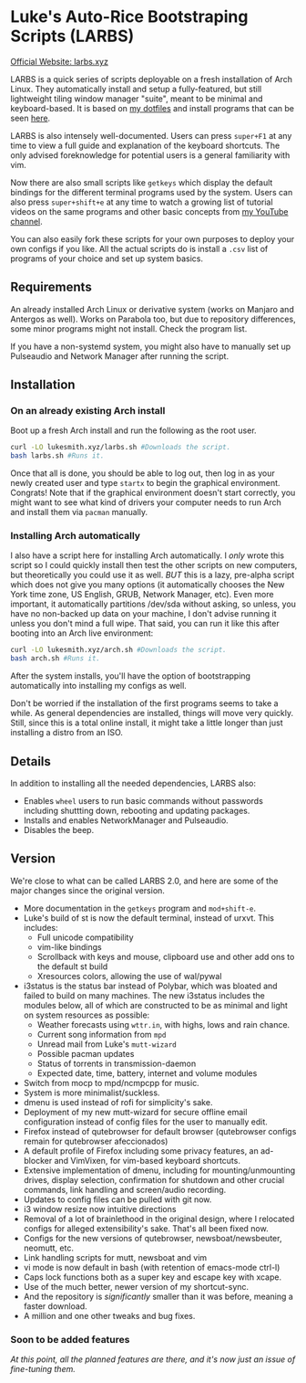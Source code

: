 # Luke's Auto-Rice Bootstraping Scripts (LARBS)

[Official Website: larbs.xyz](http://larbs.xyz)

LARBS is a quick series of scripts deployable on a fresh installation of Arch
Linux. They automatically install and setup a fully-featured, but still
lightweight tiling window manager "suite", meant to be minimal and
keyboard-based. It is based on
[my dotfiles](https://github.com/lukesmithxyz/voidrice) and install programs
that can be seen
[here](https://github.com/LukeSmithxyz/LARBS/blob/master/src/progs.csv).

LARBS is also intensely well-documented. Users can press `super+F1` at any time
to view a full guide and explanation of the keyboard shortcuts. The only
advised foreknowledge for potential users is a general familiarity with vim.

Now there are also small scripts like `getkeys` which display the default
bindings for the different terminal programs used by the system. Users can also
press `super+shift+e` at any time to watch a growing list of tutorial videos on
the same programs and other basic concepts from [my YouTube channel](https://youtube.com/c/lukesmithxyz).

You can also easily fork these scripts for your own purposes to deploy your own
configs if you like. All the actual scripts do is install a `.csv` list of
programs of your choice and set up system basics.

## Requirements

An already installed Arch Linux or derivative system (works on Manjaro and
Antergos as well). Works on Parabola too, but due to repository differences,
some minor programs might not install. Check the program list.

If you have a non-systemd system, you might also have to manually set up
Pulseaudio and Network Manager after running the script.

## Installation

### On an already existing Arch install

Boot up a fresh Arch install and run the following as the root user.

```sh
curl -LO lukesmith.xyz/larbs.sh #Downloads the script.
bash larbs.sh #Runs it.
```

Once that all is done, you should be able to log out, then log in as your newly
created user and type `startx` to begin the graphical environment.  Congrats!
Note that if the graphical environment doesn't start correctly, you might want
to see what kind of drivers your computer needs to run Arch and install them
via `pacman` manually.

### Installing Arch automatically

I also have a script here for installing Arch automatically. I *only* wrote this
script so I could quickly install then test the other scripts on new computers,
but theoretically you could use it as well. *BUT* this is a lazy, pre-alpha
script which does not give you many options (it automatically chooses the New
York time zone, US English, GRUB, Network Manager, etc). Even more important, it
automatically partitions /dev/sda without asking, so unless, you have no
non-backed up data on your machine, I don't advise running it unless you don't
mind a full wipe. That said, you can run it like this after booting into an Arch
live environment:

```sh
curl -LO lukesmith.xyz/arch.sh #Downloads the script.
bash arch.sh #Runs it.
```

After the system installs, you'll have the option of bootstrapping automatically
into installing my configs as well.

Don't be worried if the installation of the first programs seems to take a
while. As general dependencies are installed, things will move very quickly.
Still, since this is a total online install, it might take a little longer than
just installing a distro from an ISO.

## Details

In addition to installing all the needed dependencies, LARBS also:

- Enables `wheel` users to run basic commands without passwords including
  shuttting down, rebooting and updating packages.
- Installs and enables NetworkManager and Pulseaudio.
- Disables the beep.

## Version

We're close to what can be called LARBS 2.0, and here are some of the major
changes since the original version.

- More documentation in the `getkeys` program and `mod+shift-e`.
- Luke's build of st is now the default terminal, instead of urxvt. This
  includes:
  	- Full unicode compatibility
	- vim-like bindings
	- Scrollback with keys and mouse, clipboard use and other add ons to
	  the default st build
	- Xresources colors, allowing the use of wal/pywal
- i3status is the status bar instead of Polybar, which was bloated and failed
  to build on many machines. The new i3status includes the modules below, all
  of which are constructed to be as minimal and light on system resources as
  possible:
  	- Weather forecasts using `wttr.in`, with highs, lows and rain chance.
	- Current song information from `mpd`
	- Unread mail from Luke's `mutt-wizard`
	- Possible pacman updates
	- Status of torrents in transmission-daemon
	- Expected date, time, battery, internet and volume modules
- Switch from mocp to mpd/ncmpcpp for music.
- System is more minimalist/suckless.
- dmenu is used instead of rofi for simplicity's sake.
- Deployment of my new mutt-wizard for secure offline email configuration
  instead of config files for the user to manually edit.
- Firefox instead of qutebrowser for default browser (qutebrowser configs
  remain for qutebrowser afeccionados)
- A default profile of Firefox including some privacy features, an ad-blocker
  and VimVixen, for vim-based keyboard shortcuts.
- Extensive implementation of dmenu, including for mounting/unmounting drives,
  display selection, confirmation for shutdown and other crucial commands, link
  handling and screen/audio recording.
- Updates to config files can be pulled with git now.
- i3 window resize now intuitive directions
- Removal of a lot of brainlethood in the original design, where I relocated
  configs for alleged extensibility's sake. That's all been fixed now.
- Configs for the new versions of qutebrowser, newsboat/newsbeuter, neomutt,
  etc.
- Link handling scripts for mutt, newsboat and vim
- vi mode is now default in bash (with retention of emacs-mode ctrl-l)
- Caps lock functions both as a super key and escape key with xcape.
- Use of the much better, newer version of my shortcut-sync.
- And the repository is *significantly* smaller than it was before, meaning a
  faster download.
- A million and one other tweaks and bug fixes.

### Soon to be added features

*At this point, all the planned features are there, and it's now just an issue
of fine-tuning them.*
